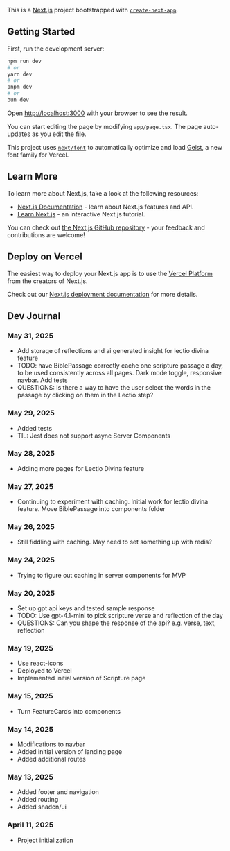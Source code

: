 This is a [Next.js](https://nextjs.org) project bootstrapped with [`create-next-app`](https://nextjs.org/docs/app/api-reference/cli/create-next-app).

## Getting Started

First, run the development server:

```bash
npm run dev
# or
yarn dev
# or
pnpm dev
# or
bun dev
```

Open [http://localhost:3000](http://localhost:3000) with your browser to see the result.

You can start editing the page by modifying `app/page.tsx`. The page auto-updates as you edit the file.

This project uses [`next/font`](https://nextjs.org/docs/app/building-your-application/optimizing/fonts) to automatically optimize and load [Geist](https://vercel.com/font), a new font family for Vercel.

## Learn More

To learn more about Next.js, take a look at the following resources:

- [Next.js Documentation](https://nextjs.org/docs) - learn about Next.js features and API.
- [Learn Next.js](https://nextjs.org/learn) - an interactive Next.js tutorial.

You can check out [the Next.js GitHub repository](https://github.com/vercel/next.js) - your feedback and contributions are welcome!

## Deploy on Vercel

The easiest way to deploy your Next.js app is to use the [Vercel Platform](https://vercel.com/new?utm_medium=default-template&filter=next.js&utm_source=create-next-app&utm_campaign=create-next-app-readme) from the creators of Next.js.

Check out our [Next.js deployment documentation](https://nextjs.org/docs/app/building-your-application/deploying) for more details.

## Dev Journal

### May 31, 2025

- Add storage of reflections and ai generated insight for lectio divina feature
- TODO: have BiblePassage correctly cache one scripture passage a day, to be used consistently across all pages. Dark mode toggle, responsive navbar. Add tests
- QUESTIONS: Is there a way to have the user select the words in the passage by clicking on them in the Lectio step?

### May 29, 2025

- Added tests
- TIL: Jest does not support async Server Components

### May 28, 2025

- Adding more pages for Lectio Divina feature

### May 27, 2025

- Continuing to experiment with caching. Initial work for lectio divina feature. Move BiblePassage into components folder

### May 26, 2025

- Still fiddling with caching. May need to set something up with redis?

### May 24, 2025

- Trying to figure out caching in server components for MVP

### May 20, 2025

- Set up gpt api keys and tested sample response
- TODO: Use gpt-4.1-mini to pick scripture verse and reflection of the day
- QUESTIONS: Can you shape the response of the api? e.g. verse, text, reflection

### May 19, 2025

- Use react-icons
- Deployed to Vercel
- Implemented initial version of Scripture page

### May 15, 2025

- Turn FeatureCards into components

### May 14, 2025

- Modifications to navbar
- Added initial version of landing page
- Added additional routes

### May 13, 2025

- Added footer and navigation
- Added routing
- Added shadcn/ui

### April 11, 2025

- Project initialization
